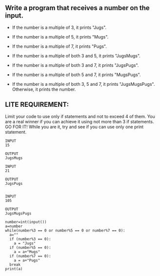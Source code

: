 ## Write a program that receives a number on the input.
  - If the number is a multiple of 3, it prints "Jugs". 
  - If the number is a multiple of 5, it prints "Mugs".
  - If the number is a multiple of 7, it prints "Pugs".

  - If the number is a multiple of both 3 and 5, it prints "JugsMugs".
  - If the number is a multiple of both 3 and 7, it prints "JugsPugs".
  - If the number is a multiple of both 5 and 7, it prints "MugsPugs".
  - If the number is a multiple of both 3, 5 and 7, it prints "JugsMugsPugs".
Otherwise, it prints the number.

## LITE REQUIREMENT:
Limit your code to use only if statements and not to exceed 4 of them. 
You are a real winner if you can achieve it using not more than 3 if statements.
GO FOR IT! While you are it, try and see if you can use only one print statement. 
~~~
INPUT 
15

OUTPUT
JugsMugs

INPUT 
21

OUTPUT
JugsPugs


INPUT 
105

OUTPUT 
JugsMugsPugs
~~~
```
number=int(input())
a=number
while(number%3 == 0 or number%5 == 0 or number%7 == 0):
  a=""
  if (number%3 == 0):
    a = "Jugs"
  if (number%5 == 0):
    a = a+"Mugs"
  if (number%7 == 0):
    a = a+"Pugs"
  break
print(a)
```
